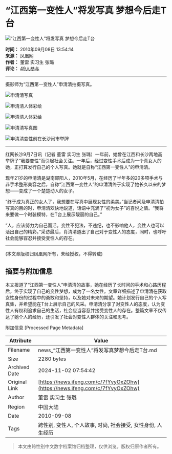 # “江西第一变性人”将发写真 梦想今后走T台

![“江西第一变性人”将发写真 梦想今后走T台](//x0.ifengimg.com/ucms/2019_38/AC5B8A2AE18AB61C7067AFFDBBCD12D16295DDA2_w121_h75.jpg)

**时间：** 2010年09月08日 13:54:14  
**来源：** 凤凰网  
**作者：** 董雷 实习生 张璐  
**评论：** [49人参与](//gentie.ifeng.com/c/comment/7fYvyOxZOhw)  

---

摄影师为“江西第一变性人”申清清拍摄写真。

![申清清写真](http://res.news.ifeng.com/attachments/2010/09/08/rd_rs_b1b0c122e27b31ce0cf59322d0b59b46.jpg)

![申清清人体彩绘](http://res.news.ifeng.com/attachments/2010/09/08/rd_or_bcbe79cbad598c0b6e9320c5f6ca5c67.jpg)

![申清清人体彩绘](http://res.news.ifeng.com/attachments/2010/09/08/rd_or_db905f1059019242f9326cf3e54448bd.jpg)

![申清清写真图](http://res.news.ifeng.com/attachments/2010/09/08/rd_rs_bb7e76a0cf67c92ae352431824fbdc8c.jpg)

![申清清变性前在长沙闹市举牌](http://res.news.ifeng.com/attachments/2010/09/08/rd_rs_1ee591f338d3065fd7b405211c577b61.jpg)

---

红网长沙9月7日讯（记者 董雷 实习生 张璐）一年前，她曾在江西和长沙两地高举牌子“我要变性”而引起社会关注。一年后，经过变性手术后成为一个真女人的她，正打算发行自己的个人写真。她就是自称“江西第一变性人”的申清清。

现年21岁的申清清是湖南邵阳人，2010年5月，在经历了半年多的20多项手术与非手术整形美容之后，自称“江西第一变性人”的申清清终于实现了她长久以来的梦想——变成了一个楚楚动人的女子。

“终于成为真正的女人了，我想要在写真中展现女性的柔美。”当记者问及申清清拍写真的目的时，申清清欢快地说道，话语中充满了“初为女子”的喜悦之情。“我将来要做一个时装模特，在T台上展示靓丽的自己。”

“人，应该努力为自己而活。变性不犯法，不违纪，也不影响他人，变性人也可以活出自己的精彩。”采访最后，肖清清道出了自己对于变性人的态度，同时，也呼吁社会能够容忍并接受变性人的存在。

---

(本文章版权归凤凰网所有，未经授权，不得转载)

## 摘要与附加信息

<!-- tcd_abstract -->
本文报道了“江西第一变性人”申清清的故事，她在经历了长时间的手术和心路历程后，终于实现了自己的变性梦想，成为了一名女性。文章详细描述了申清清在获取女性身份的过程中的勇敢和坚持，以及她对未来的期望。她计划发行自己的个人写真集，并希望能在T台上展示自己的风采。申清清分享了对变性人的态度，认为变性人有权利追求自己的生活，社会应当容忍并接受变性人的存在。整篇文章不仅传达了她个人的经历，还引发了社会对变性人群体的关注和思考。
<!-- tcd_abstract_end -->

附加信息 [Processed Page Metadata]

| Attribute       | Value                                  |
|-----------------|----------------------------------------|
| Filename        | news_“江西第一变性人”将发写真梦想今后走T台.md                             |
| Size            | 2280 bytes                           |
| Archived Date   | 2024-11-02 07:54:42                             |
| Original Link   | [https://news.ifeng.com/c/7fYvyOxZOhw](https://news.ifeng.com/c/7fYvyOxZOhw)                       |
| Author          | 董雷 实习生 张璐                               |
| Region          | 中国大陆                               |
| Date            | 2010-09-08                                 |
| Tags            | 跨性别, 变性人, 个人故事, 时尚, 社会接受, 女性身份, 人生经历                                 |
>
> 本文由跨性别中文数字档案馆归档整理，仅供浏览。版权归原作者所有。
>